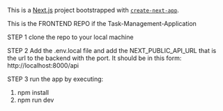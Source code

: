 This is a [Next.js](https://nextjs.org/) project bootstrapped with [`create-next-app`](https://github.com/vercel/next.js/tree/canary/packages/create-next-app).

This is the FRONTEND REPO if the Task-Management-Application

STEP 1
clone the repo to your local machine

STEP 2
Add the .env.local file and add the NEXT_PUBLIC_API_URL that is the url to the backend with the port.
It should be in this form: http://localhost:8000/api

STEP 3
run the app by executing:
1. npm install
2. npm run dev
